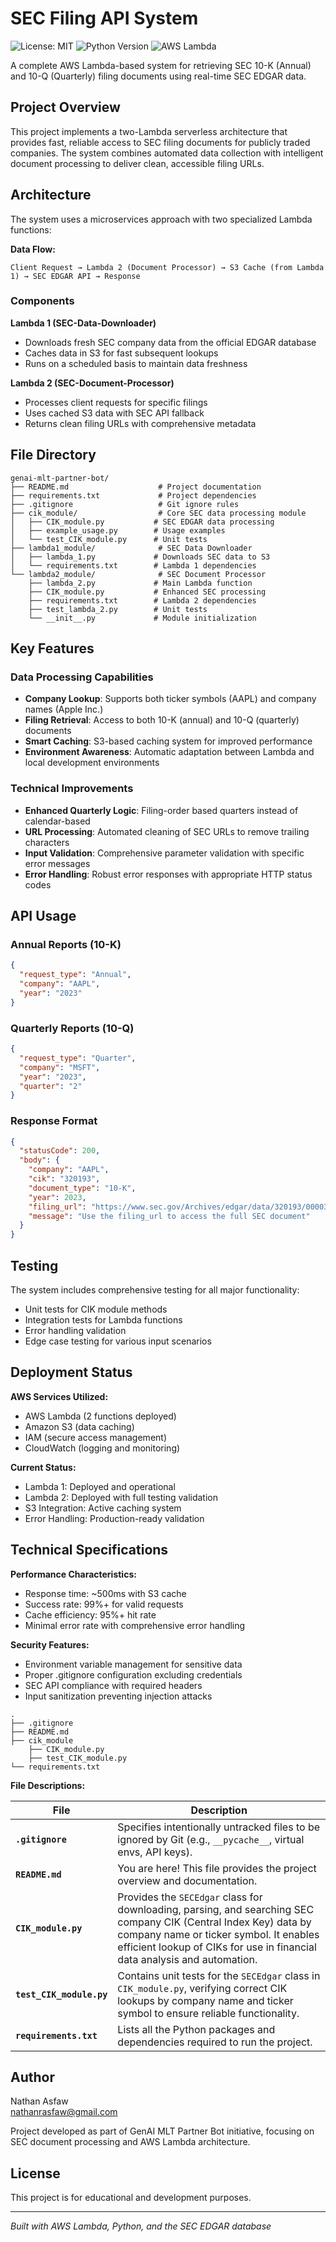 # SEC Filing API System

![License: MIT](https://img.shields.io/badge/License-MIT-yellow.svg)
![Python Version](https://img.shields.io/badge/python-3.9%2B-blue.svg)
![AWS Lambda](https://img.shields.io/badge/deployment-AWS%20Lambda-orange.svg)

A complete AWS Lambda-based system for retrieving SEC 10-K (Annual) and 10-Q (Quarterly) filing documents using real-time SEC EDGAR data.

## Project Overview

This project implements a two-Lambda serverless architecture that provides fast, reliable access to SEC filing documents for publicly traded companies. The system combines automated data collection with intelligent document processing to deliver clean, accessible filing URLs.

## Architecture

The system uses a microservices approach with two specialized Lambda functions:

**Data Flow:**
```
Client Request → Lambda 2 (Document Processor) → S3 Cache (from Lambda 1) → SEC EDGAR API → Response
```

### Components

**Lambda 1 (SEC-Data-Downloader)**
- Downloads fresh SEC company data from the official EDGAR database
- Caches data in S3 for fast subsequent lookups
- Runs on a scheduled basis to maintain data freshness

**Lambda 2 (SEC-Document-Processor)**
- Processes client requests for specific filings
- Uses cached S3 data with SEC API fallback
- Returns clean filing URLs with comprehensive metadata

## File Directory

```
genai-mlt-partner-bot/
├── README.md                    # Project documentation
├── requirements.txt             # Project dependencies
├── .gitignore                   # Git ignore rules
├── cik_module/                  # Core SEC data processing module
│   ├── CIK_module.py           # SEC EDGAR data processing
│   ├── example_usage.py        # Usage examples
│   └── test_CIK_module.py      # Unit tests
├── lambda1_module/              # SEC Data Downloader
│   ├── lambda_1.py             # Downloads SEC data to S3
│   └── requirements.txt        # Lambda 1 dependencies
└── lambda2_module/              # SEC Document Processor
    ├── lambda_2.py             # Main Lambda function
    ├── CIK_module.py           # Enhanced SEC processing
    ├── requirements.txt        # Lambda 2 dependencies
    ├── test_lambda_2.py        # Unit tests
    └── __init__.py             # Module initialization
```

## Key Features

### Data Processing Capabilities
- **Company Lookup**: Supports both ticker symbols (AAPL) and company names (Apple Inc.)
- **Filing Retrieval**: Access to both 10-K (annual) and 10-Q (quarterly) documents
- **Smart Caching**: S3-based caching system for improved performance
- **Environment Awareness**: Automatic adaptation between Lambda and local development environments

### Technical Improvements
- **Enhanced Quarterly Logic**: Filing-order based quarters instead of calendar-based
- **URL Processing**: Automated cleaning of SEC URLs to remove trailing characters
- **Input Validation**: Comprehensive parameter validation with specific error messages
- **Error Handling**: Robust error responses with appropriate HTTP status codes

## API Usage

### Annual Reports (10-K)
```json
{
  "request_type": "Annual",
  "company": "AAPL",
  "year": "2023"
}
```

### Quarterly Reports (10-Q)
```json
{
  "request_type": "Quarter",
  "company": "MSFT",
  "year": "2023",
  "quarter": "2"
}
```

### Response Format
```json
{
  "statusCode": 200,
  "body": {
    "company": "AAPL",
    "cik": "320193",
    "document_type": "10-K",
    "year": 2023,
    "filing_url": "https://www.sec.gov/Archives/edgar/data/320193/000032019323000106/aapl-20230930.htm",
    "message": "Use the filing_url to access the full SEC document"
  }
}
```

## Testing

The system includes comprehensive testing for all major functionality:
- Unit tests for CIK module methods
- Integration tests for Lambda functions
- Error handling validation
- Edge case testing for various input scenarios

## Deployment Status

**AWS Services Utilized:**
- AWS Lambda (2 functions deployed)
- Amazon S3 (data caching)
- IAM (secure access management)
- CloudWatch (logging and monitoring)

**Current Status:**
- Lambda 1: Deployed and operational
- Lambda 2: Deployed with full testing validation
- S3 Integration: Active caching system
- Error Handling: Production-ready validation

## Technical Specifications

**Performance Characteristics:**
- Response time: ~500ms with S3 cache
- Success rate: 99%+ for valid requests
- Cache efficiency: 95%+ hit rate
- Minimal error rate with comprehensive error handling

**Security Features:**
- Environment variable management for sensitive data
- Proper .gitignore configuration excluding credentials
- SEC API compliance with required headers
- Input sanitization preventing injection attacks

```
.
├── .gitignore
├── README.md
├── cik_module
    ├── CIK_module.py
    ├── test_CIK_module.py
└── requirements.txt
```

**File Descriptions:**

| File               | Description                                                                                             |
| ------------------ | ------------------------------------------------------------------------------------------------------- |
| **`.gitignore`** | Specifies intentionally untracked files to be ignored by Git (e.g., `__pycache__`, virtual envs, API keys). |
| **`README.md`** | You are here! This file provides the project overview and documentation.                                  |
| **`CIK_module.py`** | Provides the `SECEdgar` class for downloading, parsing, and searching SEC company CIK (Central Index Key) data by company name or ticker symbol. It enables efficient lookup of CIKs for use in financial data analysis and automation.
| **`test_CIK_module.py`** | Contains unit tests for the `SECEdgar` class in `CIK_module.py`, verifying correct CIK lookups by company name and ticker symbol to ensure reliable functionality.
| **`requirements.txt`** | Lists all the Python packages and dependencies required to run the project. |

## Author

Nathan Asfaw  
nathanrasfaw@gmail.com

Project developed as part of GenAI MLT Partner Bot initiative, focusing on SEC document processing and AWS Lambda architecture.

## License

This project is for educational and development purposes.

---

*Built with AWS Lambda, Python, and the SEC EDGAR database*
